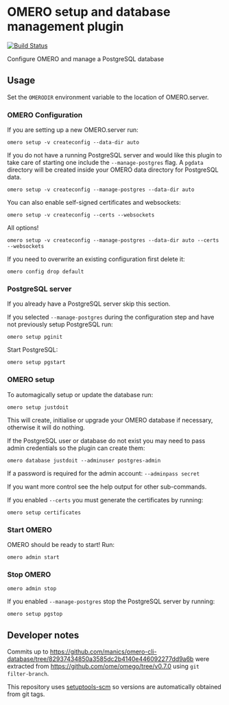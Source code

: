 # OMERO setup and database management plugin
[![Build Status](https://travis-ci.com/manics/omero-cli-database.svg?branch=master)](https://travis-ci.com/manics/omero-cli-database)

Configure OMERO and manage a PostgreSQL database


## Usage

Set the `OMERODIR` environment variable to the location of OMERO.server.


### OMERO Configuration

If you are setting up a new OMERO.server run:
```
omero setup -v createconfig --data-dir auto
```
If you do not have a running PostgreSQL server and would like this plugin to take care of starting one include the `--manage-postgres` flag.
A `pgdata` directory will be created inside your OMERO data directory for PostgreSQL data.
```
omero setup -v createconfig --manage-postgres --data-dir auto
```
You can also enable self-signed certificates and websockets:
```
omero setup -v createconfig --certs --websockets
```

All options!
```
omero setup -v createconfig --manage-postgres --data-dir auto --certs --websockets
```

If you need to overwrite an existing configuration first delete it:
```
omero config drop default
```


### PostgreSQL server

If you already have a PostgreSQL server skip this section.

If you selected `--manage-postgres` during the configuration step and have not previously setup PostgreSQL run:
```
omero setup pginit
```

Start PostgreSQL:
```
omero setup pgstart
```


### OMERO setup

To automagically setup or update the database run:
```
omero setup justdoit
```

This will create, initialise or upgrade your OMERO database if necessary, otherwise it will do nothing.

If the PostgreSQL user or database do not exist you may need to pass admin credentials so the plugin can create them:
```
omero database justdoit --adminuser postgres-admin
```
If a password is required for the admin account: `--adminpass secret`

If you want more control see the help output for other sub-commands.

If you enabled `--certs` you must generate the certificates by running:
```
omero setup certificates
```


### Start OMERO

OMERO should be ready to start! Run:
```
omero admin start
```


### Stop OMERO

```
omero admin stop
```

If you enabled `--manage-postgres` stop the PostgreSQL server by running:
```
omero setup pgstop
```


## Developer notes

Commits up to https://github.com/manics/omero-cli-database/tree/82937434850a3585dc2b4140e446092277dd9a6b were extracted from https://github.com/ome/omego/tree/v0.7.0 using `git filter-branch`.

This repository uses [setuptools-scm](https://pypi.org/project/setuptools-scm/) so versions are automatically obtained from git tags.
